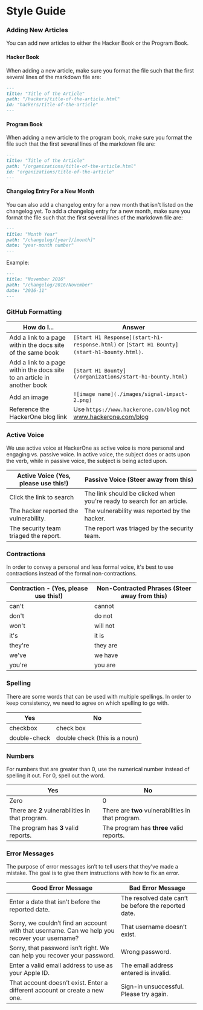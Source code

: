 # Style Guide

### Adding New Articles
You can add new articles to either the Hacker Book or the Program Book.

#### Hacker Book
When adding a new article, make sure you format the file such that the first several lines of the markdown file are:

```md
---
title: "Title of the Article"
path: "/hackers/title-of-the-article.html"
id: "hackers/title-of-the-article"
---
```

#### Program Book
When adding a new article to the program book, make sure you format the file such that the first several lines of the markdown file are:

```md
---
title: "Title of the Article"
path: "/organizations/title-of-the-article.html"
id: "organizations/title-of-the-article"
---
```

#### Changelog Entry For a New Month
You can also add a changelog entry for a new month that isn't listed on the changelog yet. To add a changelog entry for a new month, make sure you format the file such that the first several lines of the markdown file are:

```md
---
title: "Month Year"
path: "/changelog/[year]/[month]"
date: "year-month number"
---
```

Example:
```md
---
title: "November 2016"
path: "/changelog/2016/November"
date: "2016-11"
---
```

### GitHub Formatting
How do I... | Answer
----------- | -------
Add a link to a page within the docs site of the same book | `[Start H1 Response](start-h1-response.html)` or `[Start H1 Bounty](start-h1-bounty.html)`.
Add a link to a page within the docs site to an article in another book | `[Start H1 Bounty](/organizations/start-h1-bounty.html)`
Add an image | `![image name](./images/signal-impact-2.png)`
Reference the HackerOne blog link | Use `https://www.hackerone.com/blog` not www.hackerone.com/blog

### Active Voice
We use active voice at HackerOne as active voice is more personal and engaging vs. passive voice. In active voice, the subject does or acts upon the verb, while in passive voice, the subject is being acted upon.

Active Voice (Yes, please use this!) | Passive Voice (Steer away from this)
------------------------------------ | -------------------------------------
Click the link to search | The link should be clicked when you're ready to search for an article.
The hacker reported the vulnerability. | The vulnerability was reported by the hacker.
The security team triaged the report. | The report was triaged by the security team.

### Contractions
In order to convey a personal and less formal voice, it's best to use contractions instead of the formal non-contractions.

Contraction - (Yes, please use this!) | Non-Contracted Phrases (Steer away from this)
------------------------------------- | -----------------------------------
can't | cannot
don't | do not
won't | will not
it's | it is
they're | they are
we've | we have
you're | you are

### Spelling
There are some words that can be used with multiple spellings. In order to keep consistency, we need to agree on which spelling to go with.

Yes | No
--- | ---
checkbox | check box
double-check | double check (this is a noun)

### Numbers
For numbers that are greater than 0, use the numerical number instead of spelling it out. For 0, spell out the word.

Yes | No
--- | ---
Zero | 0
There are **2** vulnerabilities in that program. | There are **two** vulnerabilities in that program.
The program has **3** valid reports. | The program has **three** valid reports.

### Error Messages
The purpose of error messages isn’t to tell users that they’ve made a mistake. The goal is to give them instructions with how to fix an error.

Good Error Message | Bad Error Message
------------------ | -----------------
Enter a date that isn’t before the reported date. | The resolved date can’t be before the reported date.
Sorry, we couldn’t find an account with that username. Can we help you recover your username? | That username doesn’t exist.
Sorry, that password isn’t right. We can help you recover your password. | Wrong password.
Enter a valid email address to use as your Apple ID. | The email address entered is invalid.
That account doesn’t exist. Enter a different account or create a new one. | Sign-in unsuccessful. Please try again.
